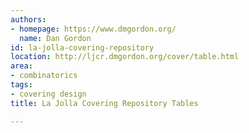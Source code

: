 ```yaml
---
authors:
- homepage: https://www.dmgordon.org/
  name: Dan Gordon
id: la-jolla-covering-repository
location: http://ljcr.dmgordon.org/cover/table.html
area:
- combinatorics
tags:
- covering design
title: La Jolla Covering Repository Tables

---
```


